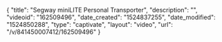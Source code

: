 {
    "title": "Segway miniLITE Personal Transporter",
    "description": "",
    "videoid": "162509496",
    "date_created": "1524837255",
    "date_modified": "1524850288",
    "type": "captivate",
    "layout": "video",
    "url": "\/v\/841450007412\/162509496"
}